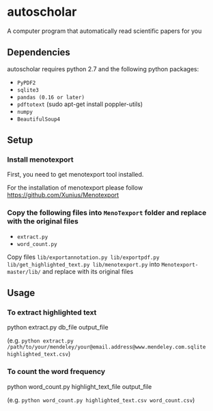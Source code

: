 # autoscholar
A computer program that automatically read scientific papers for you

## Dependencies

autoscholar requires python 2.7 and the following python packages:

- `PyPDF2`
- `sqlite3`
- `pandas (0.16 or later)`
- `pdftotext` (sudo apt-get install poppler-utils)
- `numpy`
- `BeautifulSoup4`

## Setup

### Install menotexport

First, you need to get menotexport tool installed. 

For the installation of menotexport please follow https://github.com/Xunius/Menotexport

### Copy the following files into `MenoTexport` folder and replace with the original files

- `extract.py`
- `word_count.py` 

Copy files `lib/exportannotation.py lib/exportpdf.py lib/get_highlighted_text.py lib/menotexport.py` into `Menotexport-master/lib/`
and replace with its original files

## Usage

### To extract highlighted text

python extract.py db_file output_file 

(e.g. `python extract.py /path/to/your/mendeley/your@email.address@www.mendeley.com.sqlite highlighted_text.csv`)

### To count the word frequency

python word_count.py highlight_text_file output_file

(e.g. `python word_count.py highlighted_text.csv word_count.csv`)
